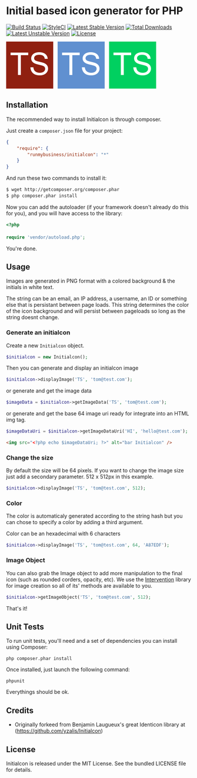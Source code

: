 # Initial based icon generator for PHP

[![Build Status](https://secure.travis-ci.org/runmybusiness/initialcon.png)](http://travis-ci.org/runmybusiness/initialcon)
[![StyleCI](https://styleci.io/repos/20169615/shield)](https://styleci.io/repos/20169615)
[![Latest Stable Version](https://poser.pugx.org/runmybusiness/initialcon/v/stable)](https://packagist.org/packages/runmybusiness/initialcon) [![Total Downloads](https://poser.pugx.org/runmybusiness/initialcon/downloads)](https://packagist.org/packages/runmybusiness/initialcon) [![Latest Unstable Version](https://poser.pugx.org/runmybusiness/initialcon/v/unstable)](https://packagist.org/packages/runmybusiness/initialcon) [![License](https://poser.pugx.org/runmybusiness/initialcon/license)](https://packagist.org/packages/runmybusiness/initialcon)




![Initialcon example #1](doc/red.png)&nbsp;&nbsp;
![Initialcon example #2](doc/blue.png)&nbsp;&nbsp;
![Initialcon example #3](doc/green.png)&nbsp;&nbsp;

## Installation

The recommended way to install Initialcon is through composer.

Just create a `composer.json` file for your project:

``` json
{
    "require": {
        "runmybusiness/initialcon": "*"
    }
}
```

And run these two commands to install it:

``` bash
$ wget http://getcomposer.org/composer.phar
$ php composer.phar install
```

Now you can add the autoloader (if your framework doesn't already do this for you), and you will have access to the library:

``` php
<?php

require 'vendor/autoload.php';
```

You're done.


## Usage

Images are generated in PNG format with a colored background & the initials in white text.

The string can be an email, an IP address, a username, an ID or something else that is persistant between page loads. This string determines the color of the icon background and will persist between pageloads so long as the string doesnt change.

### Generate an initialcon

Create a new ```Initialcon``` object.

``` php
$initialcon = new Initialcon();
```

Then you can generate and display an initialcon image

``` php
$initialcon->displayImage('TS', 'tom@test.com');
```

or generate and get the image data

``` php
$imageData = $initialcon->getImageData('TS', 'tom@test.com');
```

or generate and get the base 64 image uri ready for integrate into an HTML img tag.

``` php
$imageDataUri = $initialcon->getImageDataUri('HI', 'hello@test.com');
```
``` html
<img src="<?php echo $imageDataUri; ?>" alt="bar Initialcon" />
```


### Change the size

By default the size will be 64 pixels. If you want to change the image size just add a secondary parameter. 512 x 512px in this example.

``` php
$initialcon->displayImage('TS', 'tom@test.com', 512);
```

### Color

The color is automaticaly generated according to the string hash but you can chose to specify a color by adding a third argument.

Color can be an hexadecimal with 6 characters

``` php
$initialcon->displayImage('TS', 'tom@test.com', 64, 'A87EDF');
```

### Image Object

You can also grab the Image object to add more manipulation to the final icon (such as rounded corders, opacity, etc).
We use the [Intervention](http://image.intervention.io/) library for image creation so all of its' methods are available to you.

```php
$initialcon->getImageObject('TS', 'tom@test.com', 512);
```

That's it!

## Unit Tests

To run unit tests, you'll need and a set of dependencies you can install using Composer:

```
php composer.phar install
```

Once installed, just launch the following command:

```
phpunit
```

Everythings should be ok.


## Credits

* Originally forkeed from Benjamin Laugueux's great Identicon library at (https://github.com/yzalis/Initialcon)


## License

Initialcon is released under the MIT License. See the bundled LICENSE file for details.
